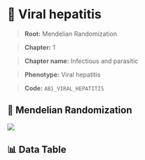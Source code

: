 # 🧪 Viral hepatitis

> **Root:** Mendelian Randomization

> **Chapter:** 1  

> **Chapter name:** Infectious and parasitic

> **Phenotype:** Viral hepatitis  

> **Code:** `AB1_VIRAL_HEPATITIS`

## 🧬 Mendelian Randomization  

<img src="/MR/Figures/Forward/AB1_VIRAL_HEPATITIS.png"/>

## 📊 Data Table

<CsvTableMRF src="/MR/Data/Forward/AB1_VIRAL_HEPATITIS.csv"/>
